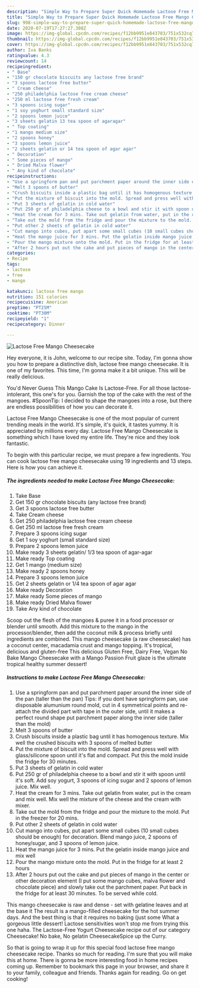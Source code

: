 ```yaml
---
description: "Simple Way to Prepare Super Quick Homemade Lactose Free Mango Cheesecake"
title: "Simple Way to Prepare Super Quick Homemade Lactose Free Mango Cheesecake"
slug: 998-simple-way-to-prepare-super-quick-homemade-lactose-free-mango-cheesecake
date: 2020-07-19T17:27:27.308Z
image: https://img-global.cpcdn.com/recipes/f12bb9951e843703/751x532cq70/lactose-free-mango-cheesecake-recipe-main-photo.jpg
thumbnail: https://img-global.cpcdn.com/recipes/f12bb9951e843703/751x532cq70/lactose-free-mango-cheesecake-recipe-main-photo.jpg
cover: https://img-global.cpcdn.com/recipes/f12bb9951e843703/751x532cq70/lactose-free-mango-cheesecake-recipe-main-photo.jpg
author: Iva Banks
ratingvalue: 4.3
reviewcount: 14
recipeingredient:
- " Base"
- "150 gr chocolate biscuits any lactose free brand"
- "3 spoons lactose free butter"
- " Cream cheese"
- "250 philadelphia lactose free cream cheese"
- "250 ml lactose free fresh cream"
- "3 spoons icing sugar"
- "1 soy yoghurt small standard size"
- "2 spoons lemon juice"
- "3 sheets gelatin 13 tea spoon of agaragar"
- " Top coating"
- "1 mango medium size"
- "2 spoons honey"
- "3 spoons lemon juice"
- "2 sheets gelatin or 14 tea spoon of agar agar"
- " Decoration"
- " Some pieces of mango"
- " Dried Malva flower"
- " Any kind of chocolate"
recipeinstructions:
- "Use a springform pan and put parchment paper around the inner side of the pan (taller than the pan) Tips: if you dont have springform pan, use disposable alumunium round mold, cut in 4 symmetrical points and re-attach the divided part with tape in the outer side, until it makes a perfect round shape put parchment paper along the inner side (taller than the mold)"
- "Melt 3 spoons of butter"
- "Crush biscuits inside a plastic bag until it has homogenous texture. Mix well the crushed biscuits with 3 spoons of melted butter"
- "Put the mixture of biscuit into the mold. Spread and press well with glass/silicone spoon until it&#39;s flat and compact. Put this the mold inside the fridge for 30 minutes."
- "Put 3 sheets of gelatin in cold water"
- "Put 250 gr of philadelphia cheese to a bowl and stir it with spoon until it&#39;s soft. Add soy yogurt, 3 spoons of icing sugar and 2 spoons of lemon juice. Mix well."
- "Heat the cream for 3 mins. Take out gelatin from water, put in the cream and mix well. Mix well the mixture of the cheese and the cream with mixer."
- "Take out the mold from the fridge and pour the mixture to the mold. Put in the freezer for 20 mins."
- "Put other 2 sheets of gelatin in cold water"
- "Cut mango into cubes, put apart some small cubes (10 small cubes should be enough) for decoration. Blend mango juice, 2 spoons of honey/sugar, and 3 spoons of lemon juice."
- "Heat the mango juice for 3 mins. Put the gelatin inside mango juice and mix well"
- "Pour the mango mixture onto the mold. Put in the fridge for at least 2 hours"
- "After 2 hours put out the cake and put pieces of mango in the center or other decoration element (I put some mango cubes, malva flower and chocolate piece) and slowly take out the parchment paper. Put back in the fridge for at least 30 minutes. To be served while cold."
categories:
- Recipe
tags:
- lactose
- free
- mango

katakunci: lactose free mango 
nutrition: 151 calories
recipecuisine: American
preptime: "PT25M"
cooktime: "PT30M"
recipeyield: "1"
recipecategory: Dinner

---
```



![Lactose Free Mango Cheesecake](https://img-global.cpcdn.com/recipes/f12bb9951e843703/751x532cq70/lactose-free-mango-cheesecake-recipe-main-photo.jpg)

Hey everyone, it is John, welcome to our recipe site. Today, I'm gonna show you how to prepare a distinctive dish, lactose free mango cheesecake. It is one of my favorites. This time, I'm gonna make it a bit unique. This will be really delicious.

You&#39;d Never Guess This Mango Cake Is Lactose-Free. For all those lactose-intolerant, this one&#39;s for you. Garnish the top of the cake with the rest of the mangoes. #SpoonTip: I decided to shape the mangoes into a rose, but there are endless possibilities of how you can decorate it.

Lactose Free Mango Cheesecake is one of the most popular of current trending meals in the world. It's simple, it's quick, it tastes yummy. It is appreciated by millions every day. Lactose Free Mango Cheesecake is something which I have loved my entire life. They're nice and they look fantastic.


To begin with this particular recipe, we must prepare a few ingredients. You can cook lactose free mango cheesecake using 19 ingredients and 13 steps. Here is how you can achieve it.

<!--inarticleads1-->

##### The ingredients needed to make Lactose Free Mango Cheesecake:

1. Take  Base
1. Get 150 gr chocolate biscuits (any lactose free brand)
1. Get 3 spoons lactose free butter
1. Take  Cream cheese
1. Get 250 philadelphia lactose free cream cheese
1. Get 250 ml lactose free fresh cream
1. Prepare 3 spoons icing sugar
1. Get 1 soy yoghurt (small standard size)
1. Prepare 2 spoons lemon juice
1. Make ready 3 sheets gelatin/ 1/3 tea spoon of agar-agar
1. Make ready  Top coating
1. Get 1 mango (medium size)
1. Make ready 2 spoons honey
1. Prepare 3 spoons lemon juice
1. Get 2 sheets gelatin or 1/4 tea spoon of agar agar
1. Make ready  Decoration
1. Make ready  Some pieces of mango
1. Make ready  Dried Malva flower
1. Take  Any kind of chocolate


Scoop out the flesh of the mangoes &amp; puree it in a food processor or blender until smooth. Add this mixture to the mango in the processor/blender, then add the coconut milk &amp; process briefly until ingredients are combined. This mango cheesecake (a raw cheesecake) has a coconut center, macadamia crust and mango topping. It&#39;s tropical, delicious and gluten-free This delicious Gluten Free, Dairy Free, Vegan No Bake Mango Cheesecake with a Mango Passion Fruit glaze is the ultimate tropical healthy summer dessert! 

<!--inarticleads2-->

##### Instructions to make Lactose Free Mango Cheesecake:

1. Use a springform pan and put parchment paper around the inner side of the pan (taller than the pan) Tips: if you dont have springform pan, use disposable alumunium round mold, cut in 4 symmetrical points and re-attach the divided part with tape in the outer side, until it makes a perfect round shape put parchment paper along the inner side (taller than the mold)
1. Melt 3 spoons of butter
1. Crush biscuits inside a plastic bag until it has homogenous texture. Mix well the crushed biscuits with 3 spoons of melted butter
1. Put the mixture of biscuit into the mold. Spread and press well with glass/silicone spoon until it&#39;s flat and compact. Put this the mold inside the fridge for 30 minutes.
1. Put 3 sheets of gelatin in cold water
1. Put 250 gr of philadelphia cheese to a bowl and stir it with spoon until it&#39;s soft. Add soy yogurt, 3 spoons of icing sugar and 2 spoons of lemon juice. Mix well.
1. Heat the cream for 3 mins. Take out gelatin from water, put in the cream and mix well. Mix well the mixture of the cheese and the cream with mixer.
1. Take out the mold from the fridge and pour the mixture to the mold. Put in the freezer for 20 mins.
1. Put other 2 sheets of gelatin in cold water
1. Cut mango into cubes, put apart some small cubes (10 small cubes should be enough) for decoration. Blend mango juice, 2 spoons of honey/sugar, and 3 spoons of lemon juice.
1. Heat the mango juice for 3 mins. Put the gelatin inside mango juice and mix well
1. Pour the mango mixture onto the mold. Put in the fridge for at least 2 hours
1. After 2 hours put out the cake and put pieces of mango in the center or other decoration element (I put some mango cubes, malva flower and chocolate piece) and slowly take out the parchment paper. Put back in the fridge for at least 30 minutes. To be served while cold.


This mango cheesecake is raw and dense - set with gelatine leaves and at the base it The result is a mango-filled cheesecake for the hot summer days. And the best thing is that it requires no baking (just some What a gorgeous little dessert! Lactose sensitivities won&#39;t stop me from trying this one haha. The Lactose-Free Yogurt Cheesecake recipe out of our category Cheesecake! No bake, No gelatin CheesecakeSpice up the Curry. 

So that is going to wrap it up for this special food lactose free mango cheesecake recipe. Thanks so much for reading. I'm sure that you will make this at home. There is gonna be more interesting food in home recipes coming up. Remember to bookmark this page in your browser, and share it to your family, colleague and friends. Thanks again for reading. Go on get cooking!
